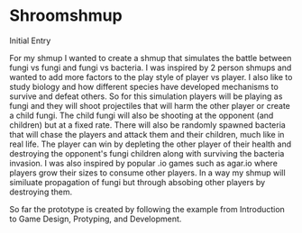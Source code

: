 # Shroomshmup
 
 Initial Entry
 
For my shmup I wanted to create a shmup that simulates the battle between fungi vs fungi and fungi vs bacteria. I was inspired by 2 person shmups and wanted to add more factors to the play style of player vs player. I also like to study biology and how different species have developed mechanisms to survive and defeat others. So for this simulation players will be playing as fungi and they will shoot projectiles that will harm the other player or create a child fungi. The child fungi will also be shooting at the opponent (and children) but at a fixed rate. There will also be randomly spawned bacteria that will chase the players and attack them and their children, much like in real life. The player can win by depleting the other player of their health and destroying the opponent's fungi children along with surviving the bacteria invasion. I was also inspired by popular .io games such as agar.io where players grow their sizes to consume other players. In a way my shmup will similuate propagation of fungi but through absobing other players by destroying them.

So far the prototype is created by following the example from Introduction to Game Design, Protyping, and Development.
